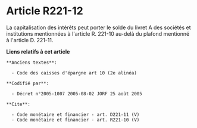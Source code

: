 # Article R221-12

La capitalisation des intérêts peut porter le solde du livret A des sociétés et institutions mentionnées à l'article R.
221-10 au-delà du plafond mentionné à l'article D. 221-11.

**Liens relatifs à cet article**

	**Anciens textes**:

	  - Code des caisses d'épargne art 10 (2e alinéa)

	**Codifié par**:

	  - Décret n°2005-1007 2005-08-02 JORF 25 août 2005

	**Cite**:

	  - Code monétaire et financier - art. D221-11 (V)
	  - Code monétaire et financier - art. R221-10 (V)
